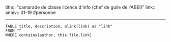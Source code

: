 title:: "camarade de classe licence d'info (chef de guile de l'ABEI)"
link::
anniv:: 01-19
#personne

---


```dataview
TABLE title, description, elink(link) as "link"
FROM ""
WHERE contains(author, this.file.link)
```

